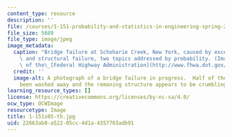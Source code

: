 ```yaml
---
content_type: resource
description: ''
file: /courses/1-151-probability-and-statistics-in-engineering-spring-2005/22663ab0a52205cc4d1a4357763adb91_1-151s05-th.jpg
file_size: 5689
file_type: image/jpeg
image_metadata:
  caption: "Bridge failure at Schoharie Creek, New York, caused by excessive rains\
    \ and structural failure, two topics addressed by probability. (Image courtesy\
    \ of the\_[Federal Highway Administration](http://www.fhwa.dot.gov/).)"
  credit: ''
  image-alt: A photograph of a bridge failure in progress.  Half of the bridge has
    been washed away and the remaning structure appears to be crumbling.
learning_resource_types: []
license: https://creativecommons.org/licenses/by-nc-sa/4.0/
ocw_type: OCWImage
resourcetype: Image
title: 1-151s05-th.jpg
uid: 22663ab0-a522-05cc-4d1a-4357763adb91
---
```

